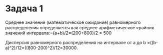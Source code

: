 # Задача 1

Среднее значение (математическое ожидание) равномерного распределения определяется как среднее арифметическое крайних значений интервала:=(a+b)/2=(200+800)/2 = 500

Дисперсия равномерного распределения на интервале от a до b =((b-a)^2)/12=((800-200)^2)/12=30000.
